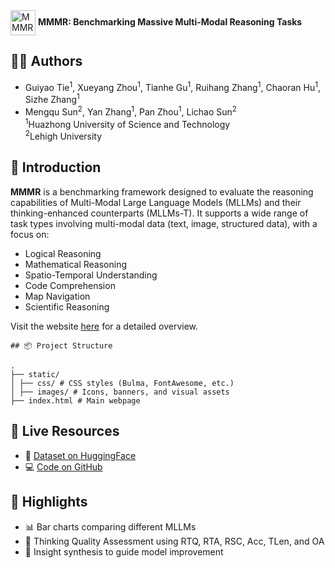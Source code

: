 <img src="static/images/MMMR_logo.ico" alt="MMMR Logo" width="40" style="vertical-align: middle;">
<strong>MMMR: Benchmarking Massive Multi-Modal Reasoning Tasks</strong>


## 👨‍💻 Authors

- Guiyao Tie<sup>1</sup>, Xueyang Zhou<sup>1</sup>, Tianhe Gu<sup>1</sup>, Ruihang Zhang<sup>1</sup>, Chaoran Hu<sup>1</sup>, Sizhe Zhang<sup>1</sup>  
- Mengqu Sun<sup>2</sup>, Yan Zhang<sup>1</sup>, Pan Zhou<sup>1</sup>, Lichao Sun<sup>2</sup>  
<sup>1</sup>Huazhong University of Science and Technology  
<sup>2</sup>Lehigh University

## 🌟 Introduction

**MMMR** is a benchmarking framework designed to evaluate the reasoning capabilities of Multi-Modal Large Language Models (MLLMs) and their thinking-enhanced counterparts (MLLMs-T). It supports a wide range of task types involving multi-modal data (text, image, structured data), with a focus on:

- Logical Reasoning
- Mathematical Reasoning
- Spatio-Temporal Understanding
- Code Comprehension
- Map Navigation
- Scientific Reasoning

Visit the website [here](https://mmmr-benchmark.github.io/) for a detailed overview.
```
## 📦 Project Structure

.
├── static/
│ ├── css/ # CSS styles (Bulma, FontAwesome, etc.)
│ ├── images/ # Icons, banners, and visual assets
├── index.html # Main webpage
```

## 🔗 Live Resources

- 🤗 [Dataset on HuggingFace](https://huggingface.co/datasets/csegirl/MMMR)  
- 💻 [Code on GitHub](https://github.com/CsEgir/MLRM-Bench/tree/master)  
<!-- - 📄 [Paper on arXiv](https://arxiv.org/abs/<ARXIV_ID>) -->

## 🧪 Highlights

- 📊 Bar charts comparing different MLLMs
- 🧠 Thinking Quality Assessment using RTQ, RTA, RSC, Acc, TLen, and OA
- 🧩 Insight synthesis to guide model improvement




